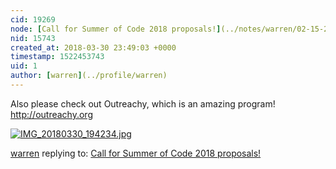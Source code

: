 ```yaml
---
cid: 19269
node: [Call for Summer of Code 2018 proposals!](../notes/warren/02-15-2018/call-for-summer-of-code-2018-proposals)
nid: 15743
created_at: 2018-03-30 23:49:03 +0000
timestamp: 1522453743
uid: 1
author: [warren](../profile/warren)
---
```


Also please check out Outreachy, which is an amazing program! http://outreachy.org 


[![IMG_20180330_194234.jpg](https://publiclab.org/system/images/photos/000/024/256/large/IMG_20180330_194234.jpg)](https://publiclab.org/system/images/photos/000/024/256/original/IMG_20180330_194234.jpg)





[warren](../profile/warren) replying to: [Call for Summer of Code 2018 proposals!](../notes/warren/02-15-2018/call-for-summer-of-code-2018-proposals)

